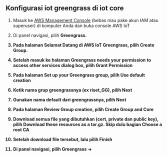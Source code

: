 ## Konfigurasi iot greengrass di iot core

1. Masuk ke [AWS Management Console](https://console.aws.amazon.com/) (bebas mau pake akun IAM atau superuser) di komputer Anda dan buka console AWS IoT

2. Di panel navigasi, pilih <b>Greengrass<b>.

3. Pada halaman <b>Selamat Datang di AWS IoT Greengrass<b>, pilih <b>Create Group</b>.

4. Setelah masuk ke halaman <b>Greengrass needs your permission to access other services dialog box</b>, pilih <b>Grant Permission</b>

5. Pada halaman <b>Set up your Greengrass group</b>, pilih <b>Use default creation</b>

6. Ketik nama grup greengrassnya (ex riset_GG), pilih <b>Next</b>

7. Gunakan nama default dari greengrassnya, pilih <b>Next</b>

8. Pada halaman <b>Review Group creation</b>, pilih <b>Create Group and Core</b>

9. Download semua file yang dibutuhkan (cert, private dan public key), pilih <b>Download these resources as a tar.gz</b>. Skip dulu bagian <b>Choose a root CA</b>

10. Setelah download file tersebut, lalu pilih <b>Finish</b>

11. Di panel navigasi, pilih <b>Greengrass -> <b>